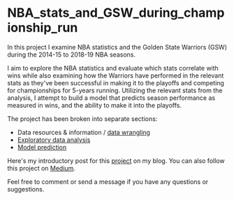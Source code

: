 # NBA_stats_and_GSW_during_championship_run
In this project I examine NBA statistics and the Golden State Warriors (GSW) during the 2014-15 to 2018-19 NBA seasons.

I aim to explore the NBA statistics and evaluate which stats correlate with wins while also examining how the Warriors have performed in the relevant stats as they've been successful in making it to the playoffs and competing for championships for 5-years running. Utilizing the relevant stats from the analysis, I attempt to build a model that predicts season performance as measured in wins, and the ability to make it into the playoffs.

The project has been broken into separate sections:
* Data resources & information / <a href="https://github.com/ant-L/Portfolio_Projects/blob/master/NBA_stats_and_GSW_during_championship_run/Basketball_Ref_Data_Wrangle.ipynb">data wrangling</a>
* <a href="https://github.com/ant-L/Portfolio_Projects/blob/master/NBA_stats_and_GSW_during_championship_run/Basketball_Ref_EDA.ipynb">Exploratory data analysis</a>
* <a href="https://github.com/ant-L/Portfolio_Projects/blob/master/NBA_stats_and_GSW_during_championship_run/Basketball_Ref_Model_Prediction.ipynb">Model prediction</a>

Here's my introductory post for this <a href="https://sempercrescens.blogspot.com/2019/07/nba-statistics-and-golden-state.html"> project</a> on my blog. You can also follow this project on <a href="https://medium.com/better-programming/nba-statistics-and-the-golden-state-warriors-during-their-championship-runs-part-1-cafc5d8042a8">Medium</a>. 

Feel free to comment or send a message if you have any questions or suggestions.
